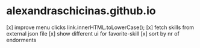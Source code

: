 # alexandraschicinas.github.io
[x] improve menu clicks link.innerHTML.toLowerCase();
[x] fetch skills from external json file
[x] show different ui for favorite-skill
[x] sort by nr of endorments